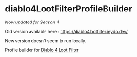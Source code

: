 

# diablo4LootFilterProfileBuilder
_Now updated for Season 4_

Old version available here : https://diablo4lootfilter.jeydo.dev/

New version doesn't seem to run locally. 

Profile builder for [Diablo 4 Loot Filter](https://github.com/aeon0/d4lf)
